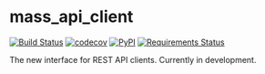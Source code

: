 # mass_api_client
[![Build Status](https://travis-ci.org/mass-project/mass_api_client.svg?branch=master)](https://travis-ci.org/mass-project/mass_api_client)
[![codecov](https://codecov.io/gh/mass-project/mass_api_client/branch/master/graph/badge.svg)](https://codecov.io/gh/mass-project/mass_api_client)
[![PyPI](https://img.shields.io/pypi/v/mass-api-client.svg)](https://pypi.python.org/pypi/mass-api-client/)
[![Requirements Status](https://requires.io/github/mass-project/mass_api_client/requirements.svg?branch=master)](https://requires.io/github/mass-project/mass_api_client/requirements/?branch=master)

The new interface for REST API clients. Currently in development.
